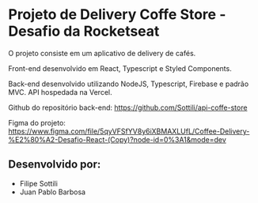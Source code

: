 # Projeto de Delivery Coffe Store - Desafio da Rocketseat

O projeto consiste em um aplicativo de delivery de cafés.

Front-end desenvolvido em React, Typescript e Styled Components.

Back-end desenvolvido utilizando NodeJS, Typescript, Firebase e padrão MVC. API hospedada na Vercel.

Github do repositório back-end: https://github.com/Sottili/api-coffe-store

Figma do projeto: https://www.figma.com/file/5qyVFSfYV8y6iXBMAXLUfL/Coffee-Delivery-%E2%80%A2-Desafio-React-(Copy)?node-id=0%3A1&mode=dev

## Desenvolvido por:

- Filipe Sottili
- Juan Pablo Barbosa
